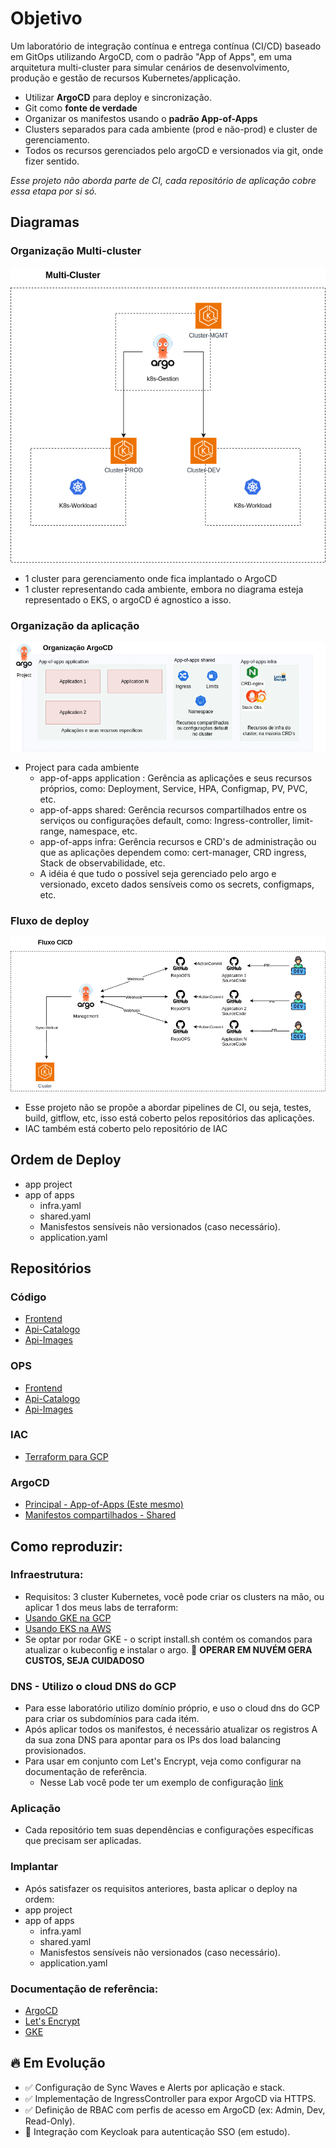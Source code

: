 # Objetivo 
 
 Um laboratório de integração contínua e entrega contínua (CI/CD) baseado em GitOps utilizando ArgoCD, com o padrão "App of Apps", em uma arquitetura multi-cluster para simular cenários de desenvolvimento, produção e gestão de recursos Kubernetes/applicação.

- Utilizar **ArgoCD** para deploy e sincronização.
- Git como **fonte de verdade**
- Organizar os manifestos usando o **padrão App-of-Apps**
- Clusters separados para cada ambiente (prod e não-prod) e cluster de gerenciamento.
- Todos os recursos gerenciados pelo argoCD e versionados via git, onde fizer sentido.

_Esse projeto não aborda parte de CI, cada repositório de aplicação cobre essa etapa por si só._

## Diagramas

### Organização Multi-cluster

![Organização MultiCluster](./assets/argocd-clusters.png)

- 1 cluster para gerenciamento onde fica implantado o ArgoCD
- 1 cluster representando cada ambiente, embora no diagrama esteja representado o EKS, o argoCD é agnostico a isso.

### Organização da aplicação

![Organização da aplicação no cluster](./assets/organizacao-project-argo.png)

- Project para cada ambiente
    - app-of-apps application : Gerência as aplicações e seus recursos próprios, como: Deployment, Service, HPA, Configmap, PV, PVC, etc.
    - app-of-apps shared: Gerência recursos compartilhados entre os serviços ou configurações default, como: Ingress-controller, limit-range, namespace, etc.
    - app-of-apps infra: Gerência recursos e CRD's de administração ou que as aplicações dependem como: cert-manager, CRD ingress, Stack de observabilidade, etc.
    - A idéia é que tudo o possível seja gerenciado pelo argo e versionado, exceto dados sensíveis como os secrets, configmaps, etc.

### Fluxo de deploy

![Fluxo de deploy](./assets/fluxo-deploy-argo.png)

- Esse projeto não se propõe a abordar pipelines de CI, ou seja, testes, build, gitflow, etc, isso está coberto pelos repositórios das aplicações.
- IAC também está coberto pelo repositório de IAC

## Ordem de Deploy
- app project
- app of apps
    - infra.yaml
    - shared.yaml
    - Manisfestos sensíveis não versionados (caso necessário).
    - application.yaml



## Repositórios
### Código
- [Frontend](https://github.com/Adenilson365/devopslabs01-frontend)
- [Api-Catalogo](https://github.com/Adenilson365/devopslabs01-catalogo)
- [Api-Images](https://github.com/Adenilson365/devopslabs01-api-images)
### OPS
- [Frontend](https://github.com/Adenilson365/devopslabas01-ops-frontend)
- [Api-Catalogo](https://github.com/Adenilson365/devopslabs01-ops-catalogo)
- [Api-Images](https://github.com/Adenilson365/devopslabs01-ops-api-images)
### IAC
- [Terraform para GCP](https://github.com/Adenilson365/devopslabs01-iac)

### ArgoCD
- [Principal - App-of-Apps (Este mesmo)](https://github.com/Adenilson365/argocd-lab)
- [Manifestos compartilhados - Shared](https://github.com/Adenilson365/devops-labs01-config)




## Como reproduzir:

### Infraestrutura:
- Requisitos: 3 cluster Kubernetes, você pode criar os clusters na mão, ou aplicar 1 dos meus labs de terraform:
- [Usando GKE na GCP](https://github.com/Adenilson365/devopslabs01-iac)
- [Usando EKS na AWS](https://github.com/Adenilson365/tf-labs01-aws-k8s)
- Se optar por rodar GKE - o script install.sh contém os comandos para atualizar o kubeconfig e instalar o argo.
🚨 **OPERAR EM NUVÉM GERA CUSTOS, SEJA CUIDADOSO**

### DNS - Utilizo o cloud DNS do GCP
- Para esse laboratório utilizo domínio próprio, e uso o cloud dns do GCP para criar os subdomínios para cada itém.
- Após aplicar todos os manifestos, é necessário atualizar os registros A da sua zona DNS para apontar para os IPs dos
load balancing provisionados.
- Para usar em conjunto com Let's Encrypt, veja como configurar na documentação de referência.
    - Nesse Lab você pode ter um exemplo de configuração [link](https://github.com/Adenilson365/devopslabs01-catalogo/blob/main/README.md)

### Aplicação
- Cada repositório tem suas dependências e configurações específicas que precisam ser aplicadas.

### Implantar
- Após satisfazer os requisitos anteriores, basta aplicar o deploy na ordem:
- app project
- app of apps
    - infra.yaml
    - shared.yaml
    - Manisfestos sensíveis não versionados (caso necessário).
    - application.yaml

### Documentação de referência:

- [ArgoCD](https://argo-cd.readthedocs.io/en/stable/getting_started/)
- [Let's Encrypt](https://letsencrypt.org/pt-br/docs/)
- [GKE](https://cloud.google.com/kubernetes-engine/docs?hl=pt-br)


## 🔥 Em Evolução

- ✅ Configuração de Sync Waves e Alerts por aplicação e stack.
- ✅ Implementação de IngressController para expor ArgoCD via HTTPS.
- ✅ Definição de RBAC com perfis de acesso em ArgoCD (ex: Admin, Dev, Read-Only).
- 🚧 Integração com Keycloak para autenticação SSO (em estudo).
